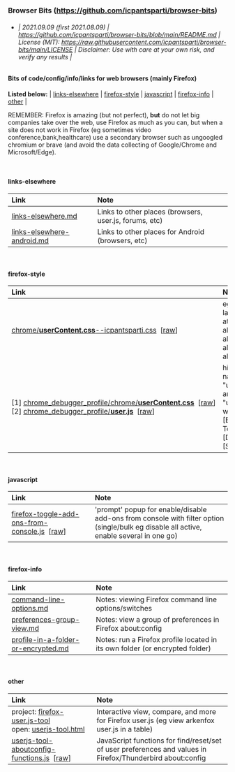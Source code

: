 ### Browser Bits (https://github.com/icpantsparti/browser-bits)

* ###### | 2021.09.09 (first 2021.08.09) | https://github.com/icpantsparti/browser-bits/blob/main/README.md | License (MIT): https://raw.githubusercontent.com/icpantsparti/browser-bits/main/LICENSE | Disclaimer: Use with care at your own risk, and verify any results |

#### Bits of code/config/info/links for web browsers (mainly Firefox)

**Listed below:** | [links-elsewhere](#links-elsewhere) | [firefox-style](#firefox-style) | [javascript](#javascript) | [firefox-info](#firefox-info) | [other](#other) |

REMEMBER: Firefox is amazing (but not perfect), **but** do not let big companies take over the web, use Firefox as much as you can, but when a site does not work in Firefox (eg sometimes video conference,bank,healthcare) use a secondary browser such as ungoogled chromium or brave (and avoid the data collecting of Google/Chrome and Microsoft/Edge).

<br>

#### links-elsewhere

| Link | Note |
| :--- | :--- |
| [links-elsewhere.md](https://github.com/icpantsparti/browser-bits/blob/main/links-elsewhere.md) | Links to other places (browsers, user.js, forums, etc) |
| [links-elsewhere-android.md](https://github.com/icpantsparti/browser-bits/blob/main/links-elsewhere-android.md) | Links to other places for Android (browsers, etc) |

<br>

#### firefox-style

| Link | Note |
| :--- | :--- |
| [chrome/**userContent.css**--icpantsparti.css](https://github.com/icpantsparti/browser-bits/blob/main/firefox-style/chrome/userContent.css--icpantsparti.css)&nbsp;&nbsp;\[[raw](https://raw.githubusercontent.com/icpantsparti/browser-bits/main/firefox-style/chrome/userContent.css--icpantsparti.css)\] | eg to compact the layout (see more at once) on: about:profiles, about:addons, about:config, about:preferences |
| [1]&nbsp;[chrome_debugger_profile/chrome/**userContent.css**](https://github.com/icpantsparti/browser-bits/blob/main/firefox-style/chrome_debugger_profile/chrome/userContent.css)&nbsp;&nbsp;\[[raw](https://raw.githubusercontent.com/icpantsparti/browser-bits/main/firefox-style/chrome_debugger_profile/chrome/userContent.css)\]<br>[2]&nbsp;[chrome_debugger_profile/**user.js**](https://github.com/icpantsparti/browser-bits/blob/main/firefox-style/chrome_debugger_profile/user.js)&nbsp;&nbsp;\[[raw](https://raw.githubusercontent.com/icpantsparti/browser-bits/main/firefox-style/chrome_debugger_profile/user.js)\] | highlight file names "userChrome.css" and "userContent.css" when using [Browser Toolbox] [Developer Tools] [Style Editor] |

<br>

#### javascript

| Link | Note |
| :--- | :--- |
| [firefox-toggle-add-ons-from-console.js](https://github.com/icpantsparti/browser-bits/blob/main/javascript/firefox-toggle-add-ons-from-console.js)&nbsp;&nbsp;\[[raw](https://raw.githubusercontent.com/icpantsparti/browser-bits/main/javascript/firefox-toggle-add-ons-from-console.js)\] | 'prompt' popup for enable/disable add-ons from console with filter option (single/bulk eg disable all active, enable several in one go) |

<br>

#### firefox-info

| Link | Note |
| :--- | :--- |
| [command-line-options.md](https://github.com/icpantsparti/browser-bits/blob/main/firefox-info/command-line-options.md) | Notes: viewing Firefox command line options/switches |
| [preferences-group-view.md](https://github.com/icpantsparti/browser-bits/blob/main/firefox-info/preferences-group-view.md) | Notes: view a group of preferences in Firefox about:config |
| [profile-in-a-folder-or-encrypted.md](https://github.com/icpantsparti/browser-bits/blob/main/firefox-info/profile-in-a-folder-or-encrypted.md) | Notes: run a Firefox profile located in its own folder (or encrypted folder) |

<br>

#### other

| Link | Note |
| :--- | :--- |
| project: [firefox-user.js-tool](https://github.com/icpantsparti/firefox-user.js-tool)<br> open: [userjs-tool.html](https://icpantsparti.github.io/firefox-user.js-tool/userjs-tool.html) | Interactive view, compare, and more for Firefox user.js (eg view arkenfox user.js in a table) |
| [userjs-tool-aboutconfig-functions.js](https://github.com/icpantsparti/firefox-user.js-tool/blob/master/userjs-tool-aboutconfig-functions.js)&nbsp;&nbsp;\[[raw](https://raw.githubusercontent.com/icpantsparti/firefox-user.js-tool/master/userjs-tool-aboutconfig-functions.js)\] | JavaScript functions for find/reset/set of user preferences and values in Firefox/Thunderbird about:config |
